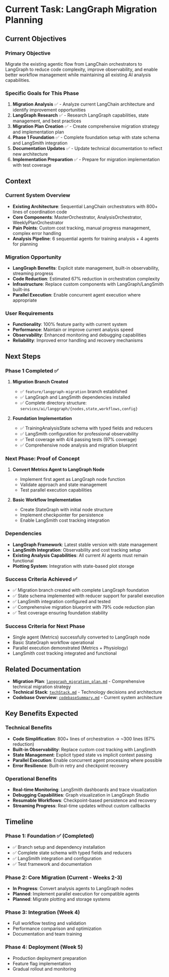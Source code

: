 # Current Task: LangGraph Migration Planning

## Current Objectives

### Primary Objective
Migrate the existing agentic flow from LangChain orchestrators to LangGraph to reduce code complexity, improve observability, and enable better workflow management while maintaining all existing AI analysis capabilities.

### Specific Goals for This Phase
1. **Migration Analysis** ✅ - Analyze current LangChain architecture and identify improvement opportunities
2. **LangGraph Research** ✅ - Research LangGraph capabilities, state management, and best practices
3. **Migration Plan Creation** ✅ - Create comprehensive migration strategy and implementation plan
4. **Phase 1 Foundation** ✅ - Complete foundation setup with state schema and LangSmith integration
5. **Documentation Updates** ✅ - Update technical documentation to reflect new architecture
6. **Implementation Preparation** ✅ - Prepare for migration implementation with test coverage

## Context

### Current System Overview
- **Existing Architecture**: Sequential LangChain orchestrators with 800+ lines of coordination code
- **Core Components**: MasterOrchestrator, AnalysisOrchestrator, WeeklyPlanOrchestrator
- **Pain Points**: Custom cost tracking, manual progress management, complex error handling
- **Analysis Pipeline**: 6 sequential agents for training analysis + 4 agents for planning

### Migration Opportunity
- **LangGraph Benefits**: Explicit state management, built-in observability, streaming progress
- **Code Reduction**: Estimated 67% reduction in orchestration complexity
- **Infrastructure**: Replace custom components with LangGraph/LangSmith built-ins
- **Parallel Execution**: Enable concurrent agent execution where appropriate

### User Requirements
- **Functionality**: 100% feature parity with current system
- **Performance**: Maintain or improve current analysis speed
- **Observability**: Enhanced monitoring and debugging capabilities
- **Reliability**: Improved error handling and recovery mechanisms

## Next Steps

### Phase 1 Completed ✅
1. **Migration Branch Created**
   - ✅ `feature/langgraph-migration` branch established
   - ✅ LangGraph and LangSmith dependencies installed
   - ✅ Complete directory structure: `services/ai/langgraph/{nodes,state,workflows,config}`

2. **Foundation Implementation**
   - ✅ TrainingAnalysisState schema with typed fields and reducers
   - ✅ LangSmith configuration for professional observability
   - ✅ Test coverage with 4/4 passing tests (97% coverage)
   - ✅ Comprehensive node analysis and migration blueprint

### Next Phase: Proof of Concept
1. **Convert Metrics Agent to LangGraph Node**
   - Implement first agent as LangGraph node function
   - Validate approach and state management
   - Test parallel execution capabilities

2. **Basic Workflow Implementation**
   - Create StateGraph with initial node structure
   - Implement checkpointer for persistence
   - Enable LangSmith cost tracking integration

### Dependencies
- **LangGraph Framework**: Latest stable version with state management
- **LangSmith Integration**: Observability and cost tracking setup
- **Existing Analysis Capabilities**: All current AI agents must remain functional
- **Plotting System**: Integration with state-based plot storage

### Success Criteria Achieved ✅
- ✅ Migration branch created with complete LangGraph foundation
- ✅ State schema implemented with reducer support for parallel execution
- ✅ LangSmith integration configured and tested
- ✅ Comprehensive migration blueprint with 79% code reduction plan
- ✅ Test coverage ensuring foundation stability

### Success Criteria for Next Phase
- Single agent (Metrics) successfully converted to LangGraph node
- Basic StateGraph workflow operational
- Parallel execution demonstrated (Metrics + Physiology)
- LangSmith cost tracking integrated and functional

## Related Documentation
- **Migration Plan**: [`langgraph_migration_plan.md`](langgraph_migration_plan.md) - Comprehensive technical migration strategy
- **Technical Stack**: [`techStack.md`](techStack.md) - Technology decisions and architecture
- **Codebase Overview**: [`codebaseSummary.md`](codebaseSummary.md) - Current system architecture

## Key Benefits Expected

### Technical Benefits
- **Code Simplification**: 800+ lines of orchestration → ~300 lines (67% reduction)
- **Built-in Observability**: Replace custom cost tracking with LangSmith
- **State Management**: Explicit typed state vs implicit context passing
- **Parallel Execution**: Enable concurrent agent processing where possible
- **Error Resilience**: Built-in retry and checkpoint recovery

### Operational Benefits
- **Real-time Monitoring**: LangSmith dashboards and trace visualization
- **Debugging Capabilities**: Graph visualization in LangGraph Studio
- **Resumable Workflows**: Checkpoint-based persistence and recovery
- **Streaming Progress**: Real-time updates without custom callbacks

## Timeline

### Phase 1: Foundation ✅ (Completed)
- ✅ Branch setup and dependency installation
- ✅ Complete state schema with typed fields and reducers
- ✅ LangSmith integration and configuration
- ✅ Test framework and documentation

### Phase 2: Core Migration (Current - Weeks 2-3)
- **In Progress**: Convert analysis agents to LangGraph nodes
- **Planned**: Implement parallel execution for compatible agents
- **Planned**: Migrate plotting and storage systems

### Phase 3: Integration (Week 4)
- Full workflow testing and validation
- Performance comparison and optimization
- Documentation and team training

### Phase 4: Deployment (Week 5)
- Production deployment preparation
- Feature flag implementation
- Gradual rollout and monitoring
